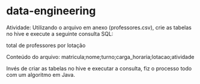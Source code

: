 # data-engineering

Atividade: Utilizando o arquivo em anexo (professores.csv), crie as tabelas no hive e execute a seguinte consulta SQL:


total de professores por lotação


Conteúdo do arquivo:
matricula;nome;turno;carga_horaria;lotacao;atividade

Invés de criar as tabelas no hive e executar a consulta, fiz o processo todo com um algoritmo em Java.
